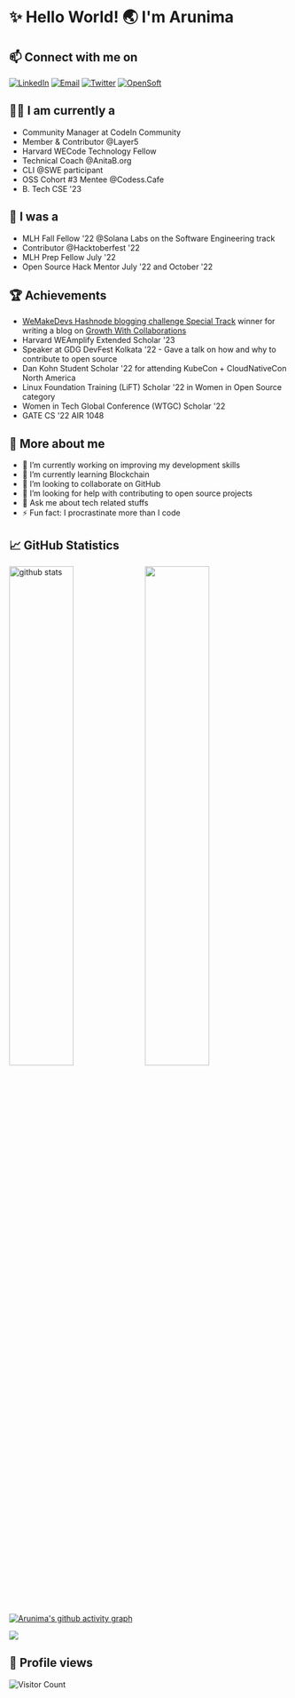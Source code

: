 # ✨ Hello World! 🌏 I'm Arunima

## 📫 Connect with me on

<a href="https://www.linkedin.com/in/arunima-chaudhuri-95217b194/"><img title="LinkedIn" src="https://img.shields.io/badge/LinkedIn-0077B5?style=for-the-badge&logo=linkedin&logoColor=white"/></a>  <a href="mailto:arunimachaudhuri2020@gmail.com"><img title="Email" src="https://img.shields.io/badge/Gmail-D14836?style=for-the-badge&logo=gmail&logoColor=white"/></a>  <a href="https://twitter.com/arunimastwt"><img title="Twitter" src="https://img.shields.io/badge/Twitter-00ACEE?style=for-the-badge&logo=twitter&logoColor=white"/></a>  <a href="https://hashnode.com/@ArunimaChaudhuri"><img title="OpenSoft" src="https://img.shields.io/badge/Hashnode-2962FF?style=for-the-badge&logo=hashnode&logoColor=white"/></a>  

## 👩‍💻 I am currently a

- Community Manager at CodeIn Community
- Member & Contributor @Layer5
- Harvard WECode Technology Fellow
- Technical Coach @AnitaB.org
- CLI @SWE participant
- OSS Cohort #3 Mentee @Codess.Cafe
- B. Tech CSE '23

## 🤩 I was a

- MLH Fall Fellow '22 @Solana Labs on the Software Engineering track
- Contributor @Hacktoberfest '22
- MLH Prep Fellow July '22
- Open Source Hack Mentor July '22 and October '22

## 🏆 Achievements

- [WeMakeDevs Hashnode blogging challenge Special Track](https://github.com/WeMakeDevs/events/blob/main/hashnode/README.md) winner for writing a blog on [Growth With Collaborations](https://arunima.hashnode.dev/growth-with-collaborations)
- Harvard WEAmplify Extended Scholar '23
- Speaker at GDG DevFest Kolkata '22 - Gave a talk on how and why to contribute to open source
- Dan Kohn Student Scholar '22 for attending KubeCon + CloudNativeCon North America
- Linux Foundation Training (LiFT) Scholar '22 in Women in Open Source category
- Women in Tech Global Conference (WTGC) Scholar '22
- GATE CS '22 AIR 1048

## 🥰 More about me

- 🔭 I’m currently working on improving my development skills
- 🌱 I’m currently learning Blockchain
- 👯 I’m looking to collaborate on GitHub
- 🤔 I’m looking for help with contributing to open source projects
- 💬 Ask me about tech related stuffs
- ⚡ Fun fact: I procrastinate more than I code

## 📈 GitHub Statistics

<img src="https://github-readme-stats.vercel.app/api?username=tinniaru3005&show_icons=true&theme=radical" alt="github stats" width="48%" align="left">

<img src="https://github-readme-streak-stats.herokuapp.com/?user=tinniaru3005&theme=radical" width="48%" >

[![Arunima's github activity graph](https://activity-graph.herokuapp.com/graph?username=tinniaru3005&theme=radical)](https://github.com/ashutosh00710/github-readme-activity-graph)

<a href="https://github.com/tinniaru3005">
  <img align="center" src="https://github-readme-stats.vercel.app/api/top-langs/?username=tinniaru3005&theme=radical&layout=compact&">
</a>

## 👀 Profile views

![Visitor Count](https://profile-counter.glitch.me/{tinniaru3005}/count.svg) 

